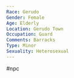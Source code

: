 ```yaml
---
Race: Gerudo
Gender: Female
Age: Elderly
Location: Gerudo Town
Occupation: Guard
Comments: Barracks
Type: Minor
Sexuality: Heterosexual
---
```

#npc 

